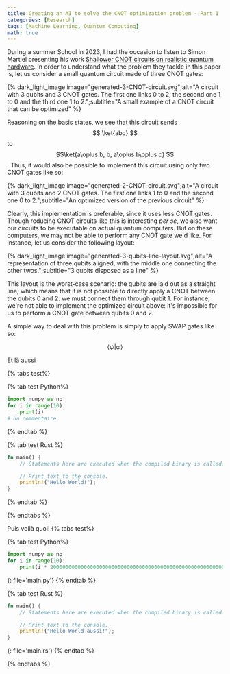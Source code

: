 ```yaml
---
title: Creating an AI to solve the CNOT optimization problem - Part 1
categories: [Research]
tags: [Machine Learning, Quantum Computing]
math: true
---
```


During a summer School in 2023, I had the occasion to listen to Simon Martiel presenting his work [Shallower CNOT circuits on realistic quantum hardware](https://arxiv.org/abs/2303.07302). In order to understand what the problem they tackle in this paper is, let us consider a small quantum circuit made of three CNOT gates:

{% dark_light_image image="generated-3-CNOT-circuit.svg";alt="A circuit with 3 qubits and 3 CNOT gates. The first one links 0 to 2, the second one 1 to 0 and the third one 1 to 2.";subtitle="A small example of a CNOT circuit that can be optimized" %}

Reasoning on the basis states, we see that this circuit sends $$ \ket{abc} $$ to $$\ket{a\oplus b, b, a\oplus b\oplus c} $$. Thus, it would also be possible to implement this circuit using only two CNOT gates like so:

{% dark_light_image image="generated-2-CNOT-circuit.svg";alt="A circuit with 3 qubits and 2 CNOT gates. The first one links 1 to 0 and the second one 0 to 2.";subtitle="An optimized version of the previous circuit" %}

Clearly, this implementation is preferable, since it uses less CNOT gates. Though reducing CNOT circuits like this is interesting *per se*, we also want our circuits to be executable on actual quantum computers. But on these computers, we may not be able to perform any CNOT gate we'd like. For instance, let us consider the following layout:

{% dark_light_image image="generated-3-qubits-line-layout.svg";alt="A representation of three qubits aligned, with the middle one connecting the other twos.";subtitle="3 qubits disposed as a line" %}

This layout is the worst-case scenario: the qubits are laid out as a straight line, which means that it is not possible to directly apply a CNOT between the qubits 0 and 2: we must connect them through qubit 1. For instance, we're not able to implement the optimized circuit above: it's impossible for us to perform a CNOT gate between qubits 0 and 2.

A simple way to deal with this problem is simply to apply SWAP gates like so:

$$
\langle\psi|\varphi\rangle
$$

Et là aussi

{% tabs test%}

{% tab test Python%}
```python
import numpy as np
for i in range(10):
    print(i)
# Un commentaire
```
{% endtab %}

{% tab test Rust %}
```rust
fn main() {
    // Statements here are executed when the compiled binary is called.

    // Print text to the console.
    println!("Hello World!");
}
```
{% endtab %}

{% endtabs %}

Puis voilà quoi!
{% tabs test%}

{% tab test Python%}
```python
import numpy as np
for i in range(10):
    print(i * 2000000000000000000000000000000000000000000000000000000000000000000000000000000000000000000000)
```
{: file='main.py'}
{% endtab %}

{% tab test Rust %}
```rust
fn main() {
    // Statements here are executed when the compiled binary is called.

    // Print text to the console.
    println!("Hello World aussi!");
}
```
{: file='main.rs'}
{% endtab %}

{% endtabs %}
